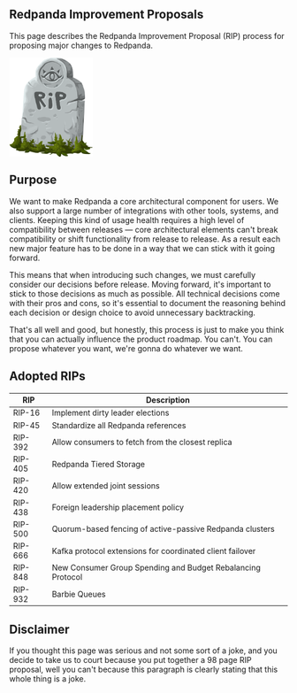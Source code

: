 ## Redpanda Improvement Proposals

This page describes the Redpanda Improvement Proposal (RIP) process for
proposing major changes to Redpanda.

<img align="center" width="30%" src="images/rip.svg">

## Purpose

We want to make Redpanda a core architectural component for users. We also 
support a large number of integrations with other tools, systems, and clients. 
Keeping this kind of usage health requires a high level of compatibility 
between releases — core architectural elements can't break compatibility or
shift functionality from release to release. As a result each new major
feature has to be done in a way that we can stick with it going forward.

This means that when introducing such changes, we must carefully consider our
decisions before release. Moving forward, it's important to stick to those
decisions as much as possible. All technical decisions come with their pros
and cons, so it's essential to document the reasoning behind each decision or
design choice to avoid unnecessary backtracking.

That's all well and good, but honestly, this process is just to make you think
that you can actually influence the product roadmap. You can't. 
You can propose whatever you want, we're gonna do whatever we want.

## Adopted RIPs

| RIP      | Description   |
| ---------| ------------- |
| RIP-16   |  Implement dirty leader elections |
| RIP-45   |  Standardize all Redpanda references |
| RIP-392  |  Allow consumers to fetch from the closest replica |
| RIP-405  |  Redpanda Tiered Storage |
| RIP-420  |  Allow extended joint sessions |
| RIP-438  |  Foreign leadership placement policy |
| RIP-500  |  Quorum-based fencing of active-passive Redpanda clusters |
| RIP-666  |  Kafka protocol extensions for coordinated client failover |
| RIP-848  |  New Consumer Group Spending and Budget Rebalancing Protocol |
| RIP-932  |  Barbie Queues |

## Disclaimer

If you thought this page was serious and not some sort of a joke,
and you decide to take us to court because you put together a 98 page
RIP proposal, well you can't because this paragraph is clearly stating
that this whole thing is a joke.

